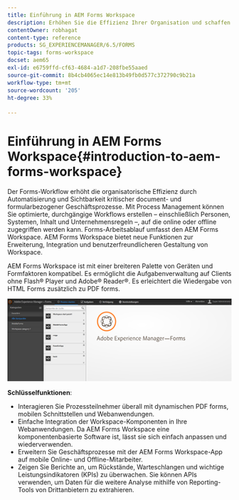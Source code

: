 ```yaml
---
title: Einführung in AEM Forms Workspace
description: Erhöhen Sie die Effizienz Ihrer Organisation und schaffen Sie ein papierloses Büro durch Automatisierung von Geschäftsprozessen mithilfe von LiveCycle AEM Forms Workspace.
contentOwner: robhagat
content-type: reference
products: SG_EXPERIENCEMANAGER/6.5/FORMS
topic-tags: forms-workspace
docset: aem65
exl-id: e6759ffd-cf63-4684-a1d7-208fbe55aaed
source-git-commit: 8b4cb4065ec14e813b49fb0d577c372790c9b21a
workflow-type: tm+mt
source-wordcount: '205'
ht-degree: 33%

---
```


# Einführung in AEM Forms Workspace{#introduction-to-aem-forms-workspace}

Der Forms-Workflow erhöht die organisatorische Effizienz durch Automatisierung und Sichtbarkeit kritischer document- und formularbezogener Geschäftsprozesse. Mit Process Management können Sie optimierte, durchgängige Workflows erstellen – einschließlich Personen, Systemen, Inhalt und Unternehmensregeln –, auf die online oder offline zugegriffen werden kann. Forms-Arbeitsablauf umfasst den AEM Forms Workspace. AEM Forms Workspace bietet neue Funktionen zur Erweiterung, Integration und benutzerfreundlicheren Gestaltung von Workspace.

AEM Forms Workspace ist mit einer breiteren Palette von Geräten und Formfaktoren kompatibel. Es ermöglicht die Aufgabenverwaltung auf Clients ohne Flash® Player und Adobe® Reader®. Es erleichtert die Wiedergabe von HTML Forms zusätzlich zu PDF forms.

![html-ws](assets/html-ws.png)

**Schlüsselfunktionen**:

* Interagieren Sie Prozessteilnehmer überall mit dynamischen PDF forms, mobilen Schnittstellen und Webanwendungen.
* Einfache Integration der Workspace-Komponenten in Ihre Webanwendungen. Da AEM Forms Workspace eine komponentenbasierte Software ist, lässt sie sich einfach anpassen und wiederverwenden.
* Erweitern Sie Geschäftsprozesse mit der AEM Forms Workspace-App auf mobile Online- und Offline-Mitarbeiter.
* Zeigen Sie Berichte an, um Rückstände, Warteschlangen und wichtige Leistungsindikatoren (KPIs) zu überwachen. Sie können APIs verwenden, um Daten für die weitere Analyse mithilfe von Reporting-Tools von Drittanbietern zu extrahieren.
